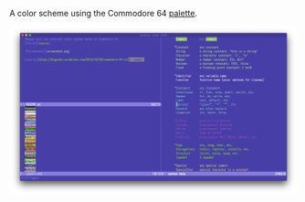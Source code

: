A color scheme using the Commodore 64 [palette][source].

![Screenshot](screenshot.png)

[source]: http://unusedino.de/ec64/technical/misc/vic656x/colors/
